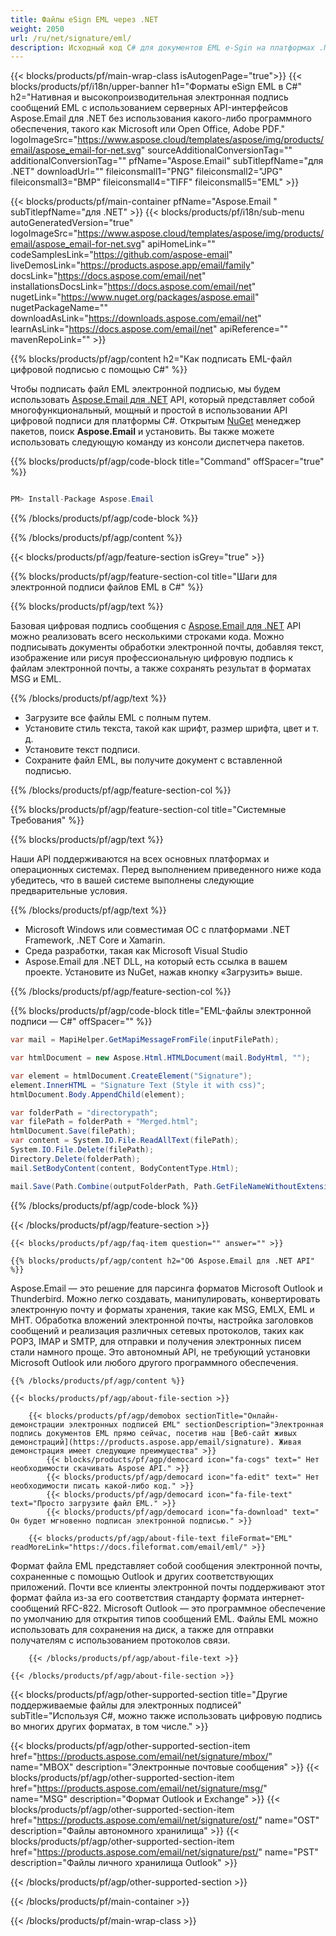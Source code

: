 ```yaml
---
title: Файлы eSign EML через .NET
weight: 2050
url: /ru/net/signature/eml/
description: Исходный код C# для документов EML e-Sgin на платформах .NET Framework, .NET Core и Xamarin.
---
```


{{< blocks/products/pf/main-wrap-class isAutogenPage="true">}}
{{< blocks/products/pf/i18n/upper-banner h1="Форматы eSign EML в C#" h2="Нативная и высокопроизводительная электронная подпись сообщений EML с использованием серверных API-интерфейсов Aspose.Email для .NET без использования какого-либо программного обеспечения, такого как Microsoft или Open Office, Adobe PDF." logoImageSrc="https://www.aspose.cloud/templates/aspose/img/products/email/aspose_email-for-net.svg" sourceAdditionalConversionTag="" additionalConversionTag="" pfName="Aspose.Email" subTitlepfName="для .NET" downloadUrl="" fileiconsmall1="PNG" fileiconsmall2="JPG" fileiconsmall3="BMP" fileiconsmall4="TIFF" fileiconsmall5="EML" >}}

{{< blocks/products/pf/main-container pfName="Aspose.Email " subTitlepfName="для .NET" >}}
{{< blocks/products/pf/i18n/sub-menu autoGeneratedVersion="true" logoImageSrc="https://www.aspose.cloud/templates/aspose/img/products/email/aspose_email-for-net.svg" apiHomeLink="" codeSamplesLink="https://github.com/aspose-email" liveDemosLink="https://products.aspose.app/email/family" docsLink="https://docs.aspose.com/email/net" installationsDocsLink="https://docs.aspose.com/email/net" nugetLink="https://www.nuget.org/packages/aspose.email" nugetPackageName="" downloadAsLink="https://downloads.aspose.com/email/net" learnAsLink="https://docs.aspose.com/email/net" apiReference="" mavenRepoLink="" >}}

{{% blocks/products/pf/agp/content h2="Как подписать EML-файл цифровой подписью с помощью C#" %}}

 Чтобы подписать файл EML электронной подписью, мы будем использовать
 [Aspose.Email для .NET](https://products.aspose.com/email/net/)
 API, который представляет собой многофункциональный, мощный и простой в использовании API цифровой подписи для платформы C#. Открытым
 [NuGet](https://www.nuget.org/packages/aspose.email)
 менеджер пакетов, поиск
 **Aspose.Email**
 и установить. Вы также можете использовать следующую команду из консоли диспетчера пакетов.

{{% blocks/products/pf/agp/code-block title="Command" offSpacer="true" %}}

```cs

PM> Install-Package Aspose.Email

```

{{% /blocks/products/pf/agp/code-block %}}

{{% /blocks/products/pf/agp/content %}}

{{< blocks/products/pf/agp/feature-section isGrey="true" >}}

{{% blocks/products/pf/agp/feature-section-col title="Шаги для электронной подписи файлов EML в C#" %}}

{{% blocks/products/pf/agp/text %}}

 Базовая цифровая подпись сообщения с
 [Aspose.Email для .NET](https://products.aspose.com/email/net/)
 API можно реализовать всего несколькими строками кода. Можно подписывать документы обработки электронной почты, добавляя текст, изображение или рисуя профессиональную цифровую подпись к файлам электронной почты, а также сохранять результат в форматах MSG и EML.

{{% /blocks/products/pf/agp/text %}}

+  Загрузите все файлы EML с полным путем.
+  Установите стиль текста, такой как шрифт, размер шрифта, цвет и т. д.
+  Установите текст подписи.
+  Сохраните файл EML, вы получите документ с вставленной подписью.

{{% /blocks/products/pf/agp/feature-section-col %}}

{{% blocks/products/pf/agp/feature-section-col title="Системные Требования" %}}

{{% blocks/products/pf/agp/text %}}

 Наши API поддерживаются на всех основных платформах и операционных системах. Перед выполнением приведенного ниже кода убедитесь, что в вашей системе выполнены следующие предварительные условия.

{{% /blocks/products/pf/agp/text %}}

-  Microsoft Windows или совместимая ОС с платформами .NET Framework, .NET Core и Xamarin.
-  Среда разработки, такая как Microsoft Visual Studio
-  Aspose.Email для .NET DLL, на который есть ссылка в вашем проекте. Установите из NuGet, нажав кнопку «Загрузить» выше.

{{% /blocks/products/pf/agp/feature-section-col %}}

{{% blocks/products/pf/agp/code-block title="EML-файлы электронной подписи — C#" offSpacer="" %}}

```cs
var mail = MapiHelper.GetMapiMessageFromFile(inputFilePath);

var htmlDocument = new Aspose.Html.HTMLDocument(mail.BodyHtml, "");

var element = htmlDocument.CreateElement("Signature");
element.InnerHTML = "Signature Text (Style it with css)";
htmlDocument.Body.AppendChild(element);

var folderPath = "directorypath";
var filePath = folderPath + "Merged.html";
htmlDocument.Save(filePath);
var content = System.IO.File.ReadAllText(filePath);
System.IO.File.Delete(filePath);
Directory.Delete(folderPath);
mail.SetBodyContent(content, BodyContentType.Html);

mail.Save(Path.Combine(outputFolderPath, Path.GetFileNameWithoutExtension(inputFilePath) + " Signed.eml"), new EmlSaveOptions(MailMessageSaveType.EmlFormat)); 

```

{{% /blocks/products/pf/agp/code-block %}}

{{< /blocks/products/pf/agp/feature-section >}}

    {{< blocks/products/pf/agp/faq-item question="" answer="" >}}


<!-- aboutfile Starts -->

    {{% blocks/products/pf/agp/content h2="Об Aspose.Email для .NET API" %}}

 Aspose.Email — это решение для парсинга форматов Microsoft Outlook и Thunderbird. Можно легко создавать, манипулировать, конвертировать электронную почту и форматы хранения, такие как MSG, EMLX, EML и MHT. Обработка вложений электронной почты, настройка заголовков сообщений и реализация различных сетевых протоколов, таких как POP3, IMAP и SMTP, для отправки и получения электронных писем стали намного проще. Это автономный API, не требующий установки Microsoft Outlook или любого другого программного обеспечения.



    {{% /blocks/products/pf/agp/content %}}

    {{< blocks/products/pf/agp/about-file-section >}}

        {{< blocks/products/pf/agp/demobox sectionTitle="Онлайн-демонстрации электронных подписей EML" sectionDescription="Электронная подпись документов EML прямо сейчас, посетив наш [Веб-сайт живых демонстраций](https://products.aspose.app/email/signature). Живая демонстрация имеет следующие преимущества" >}}
            {{< blocks/products/pf/agp/democard icon="fa-cogs" text=" Нет необходимости скачивать Aspose API." >}}
            {{< blocks/products/pf/agp/democard icon="fa-edit" text=" Нет необходимости писать какой-либо код." >}}
            {{< blocks/products/pf/agp/democard icon="fa-file-text" text="Просто загрузите файл EML." >}}
            {{< blocks/products/pf/agp/democard icon="fa-download" text=" Он будет мгновенно подписан электронной подписью." >}}

        {{< blocks/products/pf/agp/about-file-text fileFormat="EML" readMoreLink="https://docs.fileformat.com/email/eml/" >}}
Формат файла EML представляет собой сообщения электронной почты, сохраненные с помощью Outlook и других соответствующих приложений. Почти все клиенты электронной почты поддерживают этот формат файла из-за его соответствия стандарту формата интернет-сообщений RFC-822. Microsoft Outlook — это программное обеспечение по умолчанию для открытия типов сообщений EML. Файлы EML можно использовать для сохранения на диск, а также для отправки получателям с использованием протоколов связи.

        {{< /blocks/products/pf/agp/about-file-text >}}

    {{< /blocks/products/pf/agp/about-file-section >}}

<!-- aboutfile Ends -->

{{< blocks/products/pf/agp/other-supported-section title="Другие поддерживаемые файлы для электронных подписей" subTitle="Используя C#, можно также использовать цифровую подпись во многих других форматах, в том числе." >}}

{{< blocks/products/pf/agp/other-supported-section-item href="https://products.aspose.com/email/net/signature/mbox/" name="MBOX" description="Электронные почтовые сообщения" >}}
{{< blocks/products/pf/agp/other-supported-section-item href="https://products.aspose.com/email/net/signature/msg/" name="MSG" description="Формат Outlook и Exchange" >}}
{{< blocks/products/pf/agp/other-supported-section-item href="https://products.aspose.com/email/net/signature/ost/" name="OST" description="Файлы автономного хранилища" >}}
{{< blocks/products/pf/agp/other-supported-section-item href="https://products.aspose.com/email/net/signature/pst/" name="PST" description="Файлы личного хранилища Outlook" >}}

{{< /blocks/products/pf/agp/other-supported-section >}}

{{< /blocks/products/pf/main-container >}}
   
{{< /blocks/products/pf/main-wrap-class >}}